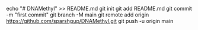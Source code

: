echo "# DNAMethyl" >> README.md
git init
git add README.md
git commit -m "first commit"
git branch -M main
git remote add origin https://github.com/sparshgup/DNAMethyl.git
git push -u origin main
